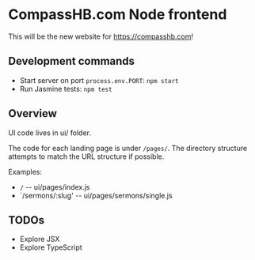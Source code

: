 # CompassHB.com Node frontend

This will be the new website for https://compasshb.com!

## Development commands

* Start server on port `process.env.PORT`: `npm start`
* Run Jasmine tests: `npm test`


## Overview

UI code lives in ui/ folder.

The code for each landing page is under `/pages/`.
The directory structure attempts to match the URL structure if possible.

Examples:

* `/` -- ui/pages/index.js
* `/sermons/:slug' -- ui/pages/sermons/single.js

## TODOs

* Explore JSX
* Explore TypeScript